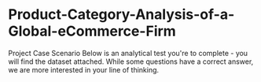 # Product-Category-Analysis-of-a-Global-eCommerce-Firm
Project Case Scenario Below is an analytical test you're to complete - you will find the dataset attached. While some questions have a correct answer, we are more interested in your line of thinking.
